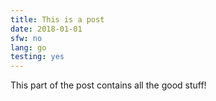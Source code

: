 ```yaml
---
title: This is a post
date: 2018-01-01
sfw: no
lang: go
testing: yes
---
```


This part of the post contains all the good stuff!